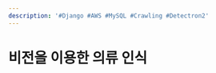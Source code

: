 ```yaml
---
description: '#Django #AWS #MySQL #Crawling #Detectron2'
---
```


# 비전을 이용한 의류 인식

<figure><img src="../../../.gitbook/assets/비전을 이용한 의류 인식_페이지_01.jpg" alt=""><figcaption></figcaption></figure>

<figure><img src="../../../.gitbook/assets/비전을 이용한 의류 인식_페이지_02.jpg" alt=""><figcaption></figcaption></figure>

<figure><img src="../../../.gitbook/assets/비전을 이용한 의류 인식_페이지_03.jpg" alt=""><figcaption></figcaption></figure>

<figure><img src="../../../.gitbook/assets/비전을 이용한 의류 인식_페이지_04.jpg" alt=""><figcaption></figcaption></figure>

<figure><img src="../../../.gitbook/assets/비전을 이용한 의류 인식_페이지_05.jpg" alt=""><figcaption></figcaption></figure>

<figure><img src="../../../.gitbook/assets/비전을 이용한 의류 인식_페이지_06.jpg" alt=""><figcaption></figcaption></figure>

<figure><img src="../../../.gitbook/assets/비전을 이용한 의류 인식_페이지_07 (1).jpg" alt=""><figcaption></figcaption></figure>

<figure><img src="../../../.gitbook/assets/비전을 이용한 의류 인식_페이지_08.jpg" alt=""><figcaption></figcaption></figure>

<figure><img src="../../../.gitbook/assets/비전을 이용한 의류 인식_페이지_09 (1).jpg" alt=""><figcaption></figcaption></figure>

<figure><img src="../../../.gitbook/assets/비전을 이용한 의류 인식_페이지_10 (1).jpg" alt=""><figcaption></figcaption></figure>

<figure><img src="../../../.gitbook/assets/비전을 이용한 의류 인식_페이지_11 (1).jpg" alt=""><figcaption></figcaption></figure>

<figure><img src="../../../.gitbook/assets/비전을 이용한 의류 인식_페이지_12.jpg" alt=""><figcaption></figcaption></figure>

<figure><img src="../../../.gitbook/assets/비전을 이용한 의류 인식_페이지_13.jpg" alt=""><figcaption></figcaption></figure>

<figure><img src="../../../.gitbook/assets/비전을 이용한 의류 인식_페이지_14 (1).jpg" alt=""><figcaption></figcaption></figure>

<figure><img src="../../../.gitbook/assets/비전을 이용한 의류 인식_페이지_15 (1).jpg" alt=""><figcaption></figcaption></figure>

<figure><img src="../../../.gitbook/assets/비전을 이용한 의류 인식_페이지_16.jpg" alt=""><figcaption></figcaption></figure>

<figure><img src="../../../.gitbook/assets/비전을 이용한 의류 인식_페이지_17.jpg" alt=""><figcaption></figcaption></figure>

<figure><img src="../../../.gitbook/assets/비전을 이용한 의류 인식_페이지_18.jpg" alt=""><figcaption></figcaption></figure>

<figure><img src="../../../.gitbook/assets/비전을 이용한 의류 인식_페이지_19.jpg" alt=""><figcaption></figcaption></figure>

<figure><img src="../../../.gitbook/assets/비전을 이용한 의류 인식_페이지_20.jpg" alt=""><figcaption></figcaption></figure>
